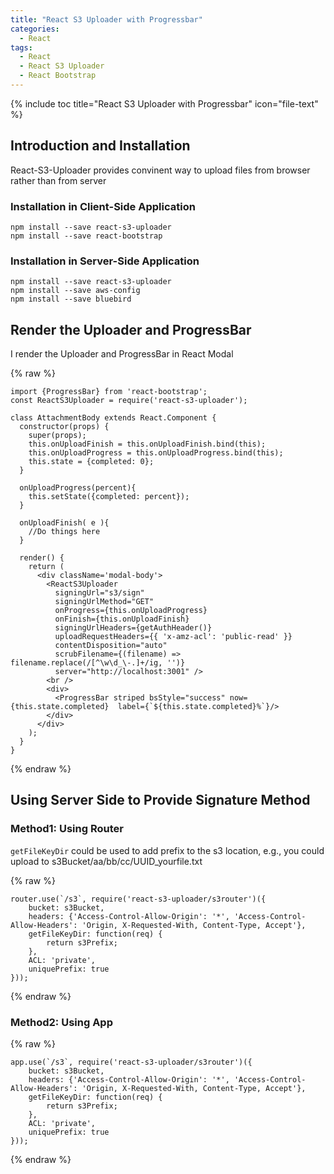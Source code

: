 ```yaml
---
title: "React S3 Uploader with Progressbar"
categories:
  - React
tags:
  - React
  - React S3 Uploader
  - React Bootstrap 
---
```


{% include toc title="React S3 Uploader with Progressbar" icon="file-text" %}

## Introduction and Installation

React-S3-Uploader provides convinent way to upload files from browser rather than from server

### Installation in Client-Side Application
```liquid
npm install --save react-s3-uploader
npm install --save react-bootstrap
```

### Installation in Server-Side Application
```liquid
npm install --save react-s3-uploader
npm install --save aws-config
npm install --save bluebird
```

## Render the Uploader and ProgressBar

I render the Uploader and ProgressBar in React Modal

{% raw %}
```liquid
import {ProgressBar} from 'react-bootstrap';
const ReactS3Uploader = require('react-s3-uploader');

class AttachmentBody extends React.Component {
  constructor(props) {
    super(props);
    this.onUploadFinish = this.onUploadFinish.bind(this);
    this.onUploadProgress = this.onUploadProgress.bind(this);
    this.state = {completed: 0};
  }

  onUploadProgress(percent){
    this.setState({completed: percent});
  }

  onUploadFinish( e ){
    //Do things here
  }

  render() {
    return (
      <div className='modal-body'>
        <ReactS3Uploader
          signingUrl="s3/sign"
          signingUrlMethod="GET"
          onProgress={this.onUploadProgress}
          onFinish={this.onUploadFinish}
          signingUrlHeaders={getAuthHeader()}
          uploadRequestHeaders={{ 'x-amz-acl': 'public-read' }}
          contentDisposition="auto"
          scrubFilename={(filename) => filename.replace(/[^\w\d_\-.]+/ig, '')}
          server="http://localhost:3001" />
        <br />
        <div>
          <ProgressBar striped bsStyle="success" now={this.state.completed}  label={`${this.state.completed}%`}/>
        </div>
      </div>
    );
  }
}
```
{% endraw %}

## Using Server Side to Provide Signature Method

### Method1: Using Router

`getFileKeyDir` could be used to add prefix to the s3 location, e.g., you could upload to s3Bucket/aa/bb/cc/UUID_yourfile.txt

{% raw %}
```liquid
router.use(`/s3`, require('react-s3-uploader/s3router')({
    bucket: s3Bucket,
    headers: {'Access-Control-Allow-Origin': '*', 'Access-Control-Allow-Headers': 'Origin, X-Requested-With, Content-Type, Accept'},
    getFileKeyDir: function(req) {
        return s3Prefix;
    },
    ACL: 'private',
    uniquePrefix: true
}));
```
{% endraw %}

### Method2: Using App

{% raw %}
```liquid
app.use(`/s3`, require('react-s3-uploader/s3router')({
    bucket: s3Bucket,
    headers: {'Access-Control-Allow-Origin': '*', 'Access-Control-Allow-Headers': 'Origin, X-Requested-With, Content-Type, Accept'},
    getFileKeyDir: function(req) {
        return s3Prefix;
    },
    ACL: 'private',
    uniquePrefix: true
}));
```
{% endraw %}
